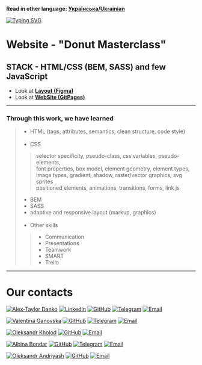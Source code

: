 **Read in other language: [Українська/Ukrainian](README.ua.md)**

 [![Typing SVG](https://readme-typing-svg.herokuapp.com?color=%2336BCF7&lines=This+is+our+first+team+experience)](https://git.io/typing-svg)
# Website - "Donut Masterclass" 
## STACK - HTML/CSS (BEM, SASS) and few JavaScript 

- Look at [**Layout (Figma)**](<https://www.figma.com/file/oTYBECAN79dXy19hzWObO4/Web-Studio-(Version-2.1)?node-id=1%3A3330>)
- Look at [**WebSite (GitPages)**](<https://dankozz1t.github.io/Donut-Masterclass/>)

---
### Through this work, we have learned
> * HTML (tags, attributes, semantics, clean structure, code style) <br/><br/>
> * CSS  <br/>
>> selector specificity, pseudo-class, css variables, pseudo-elements,  <br/>
>> font properties, box model, element geometry, element types,  <br/>
>> image types, gradient, shadow, raster/vector graphics, svg sprites <br/>
>> positioned elements, animations, transitions, forms, link js <br/>
> * BEM  <br/>
> * SASS  <br/>
> * adaptive and responsive layout (markup, graphics)  <br/><br/>
> * Other skills  <br/>
>> * Communication  <br/>
>> * Presentations  <br/>
>> * Teamwork  <br/>
>> * SMART  <br/>
>> * Trello  <br/>
---
# Our contacts
[![Alex-Taylor Danko](https://img.shields.io/badge/TEAM_LEAD-Alex_Taylor_Danko-purple?style=for-the-badge&logo=Contacts&logoColor=white)](#)
[![LinkedIn](https://img.shields.io/badge/LinkedIn-blue?style=for-the-badge&logo=linkedin&logoColor=white)](https://www.linkedin.com/in/dankozz1/)
[![GitHub](https://img.shields.io/badge/GitHub-grey?style=for-the-badge&logo=GitHub&logoColor=white)](https://github.com/dankozz1t)
[![Telegram](https://img.shields.io/badge/Telegram-blue?style=for-the-badge&logo=Telegram&logoColor=white)](https://t.me/dankozz1)
[![Email](https://img.shields.io/badge/alexdankoxxl@gmail.com-%23DD0031.svg?&style=for-the-badge&logo=gmail&logoColor=white)](mailto:alexdankoxxl@gmail.com)

[![Valentina Ganovska](https://img.shields.io/badge/Scrum_Master-Valentina_Ganovska-purple?style=for-the-badge&logo=Contacts&logoColor=white)](#)
[![GitHub](https://img.shields.io/badge/GitHub-grey?style=for-the-badge&logo=GitHub&logoColor=white)](https://github.com/valhanovska)
[![Telegram](https://img.shields.io/badge/Telegram-blue?style=for-the-badge&logo=Telegram&logoColor=white)](https://t.me/Valli9)
[![Email](https://img.shields.io/badge/val.hanovska@gmail.com-%23DD0031.svg?&style=for-the-badge&logo=gmail&logoColor=white)](mailto:val.hanovska@gmail.com)

[![Oleksandr Kholod](https://img.shields.io/badge/Developer-Oleksandr_Kholod-purple?style=for-the-badge&logo=Contacts&logoColor=white)](#)
[![GitHub](https://img.shields.io/badge/GitHub-grey?style=for-the-badge&logo=GitHub&logoColor=white)](https://github.com/OVKholod)
[![Email](https://img.shields.io/badge/avxolod@gmail.com-%23DD0031.svg?&style=for-the-badge&logo=gmail&logoColor=white)](mailto:avxolod@gmail.com)

[![Albina Bondar](https://img.shields.io/badge/Developer-Albina_Bondar-purple?style=for-the-badge&logo=Contacts&logoColor=white)](#)
[![GitHub](https://img.shields.io/badge/GitHub-grey?style=for-the-badge&logo=GitHub&logoColor=white)](https://github.com/binechka)
[![Telegram](https://img.shields.io/badge/Telegram-blue?style=for-the-badge&logo=Telegram&logoColor=white)](https://t.me/binechka)
[![Email](https://img.shields.io/badge/albinabondar2019@gmail.com-%23DD0031.svg?&style=for-the-badge&logo=gmail&logoColor=white)](mailto:albinabondar2019@gmail.com)

[![Oleksandr Andriyash](https://img.shields.io/badge/Developer-Oleksandr_Andriyash-purple?style=for-the-badge&logo=Contacts&logoColor=white)](#)
[![GitHub](https://img.shields.io/badge/GitHub-grey?style=for-the-badge&logo=GitHub&logoColor=white)](https://github.com/AlexIaInder)
[![Email](https://img.shields.io/badge/olexandr.andriyash@gmail.com-%23DD0031.svg?&style=for-the-badge&logo=gmail&logoColor=white)](mailto:olexandr.andriyash@gmail.com)
